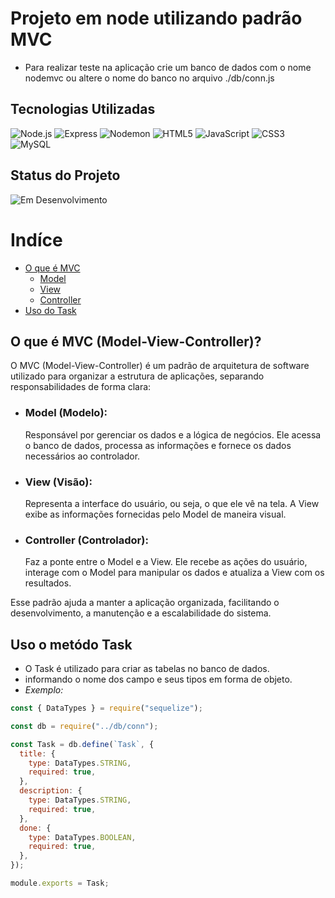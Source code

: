 # Projeto em node utilizando padrão MVC

- Para realizar teste na aplicação crie um banco de dados com o nome nodemvc ou altere o nome do banco no arquivo ./db/conn.js

## Tecnologias Utilizadas

![Node.js](https://img.shields.io/badge/Node.js-339933?style=for-the-badge&logo=nodedotjs&logoColor=white)
![Express](https://img.shields.io/badge/Express-000000?style=for-the-badge&logo=express&logoColor=white)
![Nodemon](https://img.shields.io/badge/Nodemon-76D04B?style=for-the-badge&logo=nodemon&logoColor=white)
![HTML5](https://img.shields.io/badge/HTML5-E34F26?style=for-the-badge&logo=html5&logoColor=white)
![JavaScript](https://img.shields.io/badge/JavaScript-F7DF1E?style=for-the-badge&logo=javascript&logoColor=black)
![CSS3](https://img.shields.io/badge/CSS3-1572B6?style=for-the-badge&logo=css3&logoColor=white)
![MySQL](https://img.shields.io/badge/MySQL-4479A1?style=for-the-badge&logo=mysql&logoColor=white)

## Status do Projeto

![Em Desenvolvimento](https://img.shields.io/badge/Status-Em_Desenvolvimento-orange?style=for-the-badge)

# Indíce

- [O que é MVC](#o-que-é-mvc-model-view-controller)
  - [Model](#model-modelo)
  - [View](#view-visão)
  - [Controller](#controller-controlador)
- [Uso do Task](#uso-o-metódo-task)

## O que é MVC (Model-View-Controller)?

O MVC (Model-View-Controller) é um padrão de arquitetura de software utilizado para organizar a estrutura de aplicações, separando responsabilidades de forma clara:

- ### **Model (Modelo):**
  Responsável por gerenciar os dados e a lógica de negócios. Ele acessa o banco de dados, processa as informações e fornece os dados necessários ao controlador.
- ### **View (Visão):**

  Representa a interface do usuário, ou seja, o que ele vê na tela. A View exibe as informações fornecidas pelo Model de maneira visual.

- ### **Controller (Controlador):**
  Faz a ponte entre o Model e a View. Ele recebe as ações do usuário, interage com o Model para manipular os dados e atualiza a View com os resultados.

Esse padrão ajuda a manter a aplicação organizada, facilitando o desenvolvimento, a manutenção e a escalabilidade do sistema.

## Uso o metódo Task

- O Task é utilizado para criar as tabelas no banco de dados.
- informando o nome dos campo e seus tipos em forma de objeto.
- _Exemplo:_

```javascript
const { DataTypes } = require("sequelize");

const db = require("../db/conn");

const Task = db.define(`Task`, {
  title: {
    type: DataTypes.STRING,
    required: true,
  },
  description: {
    type: DataTypes.STRING,
    required: true,
  },
  done: {
    type: DataTypes.BOOLEAN,
    required: true,
  },
});

module.exports = Task;
```
